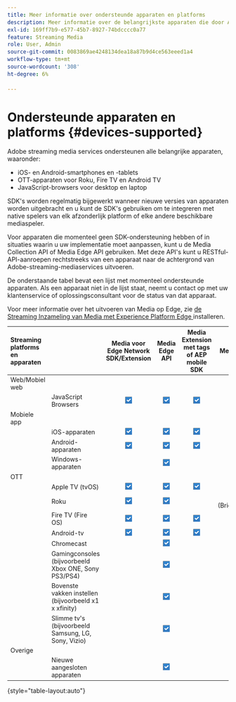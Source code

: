 ```yaml
---
title: Meer informatie over ondersteunde apparaten en platforms
description: Meer informatie over de belangrijkste apparaten die door Adobe streaming media services worden ondersteund, zoals iOS, Android, OTT-apparaten en JavaScript.
exl-id: 169ff7b9-e577-45b7-8927-74bdcccc0a77
feature: Streaming Media
role: User, Admin
source-git-commit: 0083869ae4248134dea18a87b9d4ce563eeed1a4
workflow-type: tm+mt
source-wordcount: '308'
ht-degree: 6%

---
```


# Ondersteunde apparaten en platforms {#devices-supported}

Adobe streaming media services ondersteunen alle belangrijke apparaten, waaronder:

* iOS- en Android-smartphones en -tablets
* OTT-apparaten voor Roku, Fire TV en Android TV
* JavaScript-browsers voor desktop en laptop

SDK&#39;s worden regelmatig bijgewerkt wanneer nieuwe versies van apparaten worden uitgebracht en u kunt de SDK&#39;s gebruiken om te integreren met native spelers van elk afzonderlijk platform of elke andere beschikbare mediaspeler.

Voor apparaten die momenteel geen SDK-ondersteuning hebben of in situaties waarin u uw implementatie moet aanpassen, kunt u de Media Collection API of Media Edge API gebruiken. Met deze API&#39;s kunt u RESTful-API-aanroepen rechtstreeks van een apparaat naar de achtergrond van Adobe-streaming-mediaservices uitvoeren.

De onderstaande tabel bevat een lijst met momenteel ondersteunde apparaten. Als een apparaat niet in de lijst staat, neemt u contact op met uw klantenservice of oplossingsconsultant voor de status van dat apparaat.

Voor meer informatie over het uitvoeren van Media op Edge, zie [ de Streaming Inzameling van Media met Experience Platform Edge ](/help/implementation/edge/implementation-edge.md) installeren.

| Streaming platforms en apparaten | | Media voor Edge Network SDK/Extension | Media Edge API | Media Extension met tags of AEP mobile SDK | Media-SDK | Media Collection-API |
|:---|:---|:---:|:---:|:---:|:---:|:---:|
| Web/Mobiel web | | | | | |
| | JavaScript Browsers | ![ Gesteund ](/help/assets/icon-blue-check.png) | ![ Gesteund ](/help/assets/icon-blue-check.png) | ![ Gesteund ](/help/assets/icon-blue-check.png) | ![ Gesteund ](/help/assets/icon-blue-check.png) | ![ Gesteund ](/help/assets/icon-blue-check.png) |
| Mobiele app | | | | | |
| | iOS-apparaten | ![ Gesteund ](/help/assets/icon-blue-check.png) | ![ Gesteund ](/help/assets/icon-blue-check.png) | ![ Gesteund ](/help/assets/icon-blue-check.png) | | ![ Gesteund ](/help/assets/icon-blue-check.png) | |
| | Android-apparaten | ![ Gesteund ](/help/assets/icon-blue-check.png) | ![ Gesteund ](/help/assets/icon-blue-check.png) | ![ Gesteund ](/help/assets/icon-blue-check.png) | | ![ Gesteund ](/help/assets/icon-blue-check.png) |
| | Windows-apparaten | | ![ Gesteund ](/help/assets/icon-blue-check.png) | | | ![ Gesteund ](/help/assets/icon-blue-check.png) |
| OTT | | | | | | |
| | Apple TV (tvOS) | ![ Gesteund ](/help/assets/icon-blue-check.png) | ![ Gesteund ](/help/assets/icon-blue-check.png) | ![ Gesteund ](/help/assets/icon-blue-check.png) | | ![ Gesteund ](/help/assets/icon-blue-check.png) |
| | Roku | ![ Gesteund ](/help/assets/icon-blue-check.png) | ![ Gesteund ](/help/assets/icon-blue-check.png) | | ![ Gesteund ](/help/assets/icon-blue-check.png)<br> (BrightScript) | ![ Gesteund ](/help/assets/icon-blue-check.png)<br> (inheems) |
| | Fire TV (Fire OS) | ![ Gesteund ](/help/assets/icon-blue-check.png) | ![ Gesteund ](/help/assets/icon-blue-check.png) | ![ Gesteund ](/help/assets/icon-blue-check.png) | | ![ Gesteund ](/help/assets/icon-blue-check.png) |
| | Android-tv | ![ Gesteund ](/help/assets/icon-blue-check.png) | ![ Gesteund ](/help/assets/icon-blue-check.png) | ![ Gesteund ](/help/assets/icon-blue-check.png) | | ![ Gesteund ](/help/assets/icon-blue-check.png) |
| | Chromecast | | ![ Gesteund ](/help/assets/icon-blue-check.png) | | ![ Gesteund ](/help/assets/icon-blue-check.png) | ![ Gesteund ](/help/assets/icon-blue-check.png) |
| | Gamingconsoles (bijvoorbeeld Xbox ONE, Sony PS3/PS4) | | ![ Gesteund ](/help/assets/icon-blue-check.png) | | | ![ Gesteund ](/help/assets/icon-blue-check.png) |
| | Bovenste vakken instellen (bijvoorbeeld x1 x xfinity) | | ![ Gesteund ](/help/assets/icon-blue-check.png) | | | ![ Gesteund ](/help/assets/icon-blue-check.png) |
| | Slimme tv&#39;s (bijvoorbeeld Samsung, LG, Sony, Vizio) | | ![ Gesteund ](/help/assets/icon-blue-check.png) | | | ![ Gesteund ](/help/assets/icon-blue-check.png) |
| Overige | | | | | | |
| | Nieuwe aangesloten apparaten | | ![ Gesteund ](/help/assets/icon-blue-check.png) | | | ![ Gesteund ](/help/assets/icon-blue-check.png) |

{style="table-layout:auto"}
